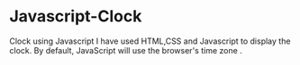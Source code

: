 # Javascript-Clock
Clock using Javascript
I have used HTML,CSS and Javascript to display the clock.
By default, JavaScript will use the browser's time zone .
